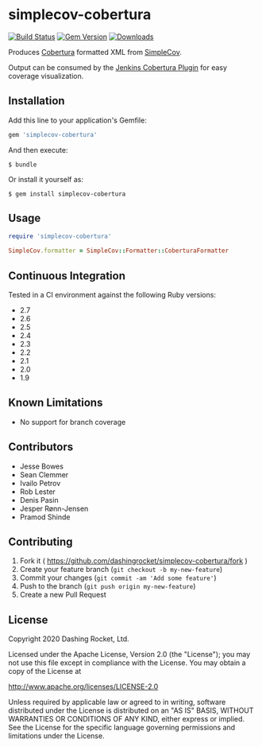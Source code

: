# simplecov-cobertura 
[![Build Status](https://travis-ci.org/dashingrocket/simplecov-cobertura.svg?branch=master)](https://travis-ci.org/dashingrocket/simplecov-cobertura)   [![Gem Version](https://badge.fury.io/rb/simplecov-cobertura.svg)](http://badge.fury.io/rb/simplecov-cobertura)  [![Downloads](http://ruby-gem-downloads-badge.herokuapp.com/simplecov-cobertura?type=total)](https://rubygems.org/gems/simplecov-cobertura)

Produces [Cobertura](http://cobertura.sourceforge.net/) formatted XML from [SimpleCov](https://github.com/colszowka/simplecov).

Output can be consumed by the [Jenkins Cobertura Plugin](https://wiki.jenkins-ci.org/display/JENKINS/Cobertura+Plugin) for easy 
coverage visualization.

## Installation

Add this line to your application's Gemfile:

```ruby
gem 'simplecov-cobertura'
```

And then execute:

    $ bundle

Or install it yourself as:

    $ gem install simplecov-cobertura

## Usage

```ruby
require 'simplecov-cobertura'

SimpleCov.formatter = SimpleCov::Formatter::CoberturaFormatter
```

## Continuous Integration
Tested in a CI environment against the following Ruby versions:
* 2.7
* 2.6
* 2.5
* 2.4
* 2.3
* 2.2
* 2.1
* 2.0
* 1.9

## Known Limitations
* No support for branch coverage

## Contributors
  * Jesse Bowes
  * Sean Clemmer
  * Ivailo Petrov
  * Rob Lester
  * Denis <Zaratan> Pasin
  * Jesper Rønn-Jensen
  * Pramod Shinde

## Contributing

1. Fork it ( https://github.com/dashingrocket/simplecov-cobertura/fork )
2. Create your feature branch (`git checkout -b my-new-feature`)
3. Commit your changes (`git commit -am 'Add some feature'`)
4. Push to the branch (`git push origin my-new-feature`)
5. Create a new Pull Request

## License
Copyright 2020 Dashing Rocket, Ltd.

Licensed under the Apache License, Version 2.0 (the "License");
you may not use this file except in compliance with the License.
You may obtain a copy of the License at

http://www.apache.org/licenses/LICENSE-2.0

Unless required by applicable law or agreed to in writing, software
distributed under the License is distributed on an "AS IS" BASIS,
WITHOUT WARRANTIES OR CONDITIONS OF ANY KIND, either express or implied.
See the License for the specific language governing permissions and
limitations under the License.
